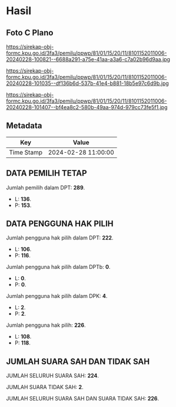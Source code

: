 # Hasil

## Foto C Plano

https://sirekap-obj-formc.kpu.go.id/3fa3/pemilu/ppwp/81/01/15/20/11/8101152011006-20240228-100821--6688a291-a75e-41aa-a3a6-c7a02b96d9aa.jpg

https://sirekap-obj-formc.kpu.go.id/3fa3/pemilu/ppwp/81/01/15/20/11/8101152011006-20240228-101035--df136b6d-537b-41e4-b881-18b5e97c6d9b.jpg

https://sirekap-obj-formc.kpu.go.id/3fa3/pemilu/ppwp/81/01/15/20/11/8101152011006-20240228-101407--bf4ea8c2-580b-49aa-974d-979cc73fe5f1.jpg


## Metadata

| Key        | Value               |
| ---------- | ------------------- |
| Time Stamp | 2024-02-28 11:00:00 |


## DATA PEMILIH TETAP

Jumlah pemilih dalam DPT: **289**.
 * L: **136**.
 * P: **153**.

## DATA PENGGUNA HAK PILIH

Jumlah pengguna hak pilih dalam DPT: **222**.
 * L: **106**.
 * P: **116**.

Jumlah pengguna hak pilih dalam DPTb: **0**.
 * L: **0**.
 * P: **0**.

Jumlah pengguna hak pilih dalam DPK: **4**.
 * L: **2**.
 * P: **2**.

Jumlah pengguna hak pilih: **226**.
 * L: **108**.
 * P: **118**.

## JUMLAH SUARA SAH DAN TIDAK SAH

JUMLAH SELURUH SUARA SAH: **224**.

JUMLAH SUARA TIDAK SAH: **2**.

JUMLAH SELURUH SUARA SAH DAN SUARA TIDAK SAH: **226**.


